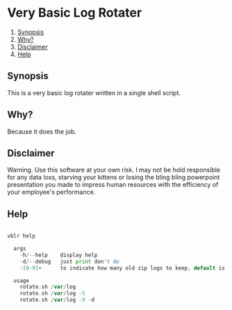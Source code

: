 # Very Basic Log Rotater

<!--- mdtoc: toc begin -->

1. [Synopsis](#synopsis)
2. [Why?](#why-)
3. [Disclaimer](#disclaimer)
4. [Help](#help)<!--- mdtoc: toc end -->

## Synopsis

This is a very basic log rotater written in a single shell script.

## Why?

Because it does the job.

## Disclaimer

Warning. Use this software at your own risk. I may not be hold responsible for any data loss, starving your kittens or losing the bling bling powerpoint presentation you made to impress human resources with the efficiency of your employee's performance.

## Help

```go mdox-exec="./rotate.sh -h"

vblr help

  args
    -h/--help    display help
    -d/--debug   just print don't do
    -[0-9]+      to indicate how many old zip logs to keep, default is 0 and keeps all

  usage
    rotate.sh /var/log
    rotate.sh /var/log -5
    rotate.sh /var/log -9 -d

```
